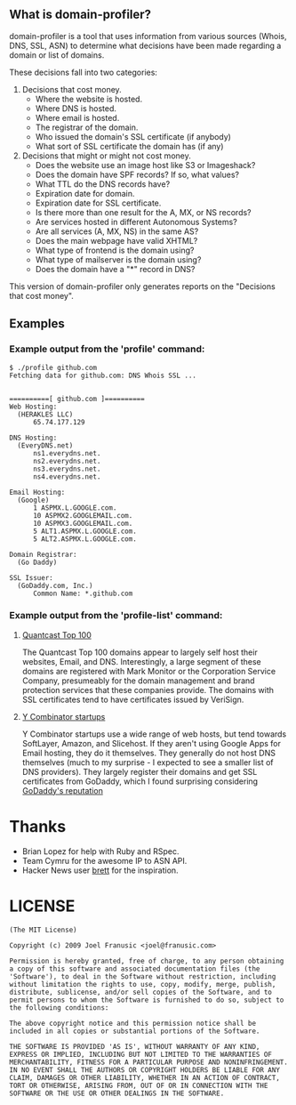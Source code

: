 ## What is domain-profiler?

domain-profiler is a tool that uses information from various sources (Whois, DNS, SSL, ASN) to determine what decisions have been made regarding a domain or list of domains.

These decisions fall into two categories:

1. Decisions that cost money.
    * Where the website is hosted.
    * Where DNS is hosted.
    * Where email is hosted.
    * The registrar of the domain.
    * Who issued the domain's SSL certificate (if anybody)
    * What sort of SSL certificate the domain has (if any)
2. Decisions that might or might not cost money.
    * Does the website use an image host like S3 or Imageshack?
    * Does the domain have SPF records? If so, what values?
    * What TTL do the DNS records have?
    * Expiration date for domain.
    * Expiration date for SSL certificate.
    * Is there more than one result for the A, MX, or NS records?
    * Are services hosted in different Autonomous Systems?
    * Are all services (A, MX, NS) in the same AS?
    * Does the main webpage have valid XHTML?
    * What type of frontend is the domain using?
    * What type of mailserver is the domain using?
    * Does the domain have a "*" record in DNS?

This version of domain-profiler only generates reports on the "Decisions that cost money".

## Examples

### Example output from the 'profile' command:

    $ ./profile github.com
    Fetching data for github.com: DNS Whois SSL ...
    
    
    ==========[ github.com ]==========
    Web Hosting:
      (HERAKLES LLC)
          65.74.177.129
    
    DNS Hosting:
      (EveryDNS.net)
          ns1.everydns.net.
          ns2.everydns.net.
          ns3.everydns.net.
          ns4.everydns.net.
    
    Email Hosting:
      (Google)
          1 ASPMX.L.GOOGLE.com.
          10 ASPMX2.GOOGLEMAIL.com.
          10 ASPMX3.GOOGLEMAIL.com.
          5 ALT1.ASPMX.L.GOOGLE.com.
          5 ALT2.ASPMX.L.GOOGLE.com.
    
    Domain Registrar:
      (Go Daddy)
    
    SSL Issuer:
      (GoDaddy.com, Inc.)
          Common Name: *.github.com

### Example output from the 'profile-list' command:

1. [Quantcast Top 100](http://jpf.github.com/domain-profiler/quantcast.html)

    The Quantcast Top 100 domains appear to largely self host their websites, Email, and DNS.
    Interestingly, a large segment of these domains are registered with Mark Monitor or the Corporation Service Company, presumeably for the domain management and brand protection services that these companies provide.
    The domains with SSL certificates tend to have certificates issued by VeriSign.


2. [Y Combinator startups](http://jpf.github.com/domain-profiler/ycombinator.html)

    Y Combinator startups use a wide range of web hosts, but tend towards SoftLayer, Amazon, and Slicehost. If they aren't using Google Apps for Email hosting, they do it themselves. They generally do not host DNS themselves (much to my surprise - I expected to see a smaller list of DNS providers). They largely register their domains and get SSL certificates from GoDaddy, which I found surprising considering [GoDaddy's reputation](http://en.wikipedia.org/wiki/Go_Daddy#Controversies)
    
Thanks
======

* Brian Lopez for help with Ruby and RSpec.
* Team Cymru for the awesome IP to ASN API.
* Hacker News user <a href="http://news.ycombinator.com/user?id=brett">brett</a> for the inspiration.

LICENSE
=======

    (The MIT License)
    
    Copyright (c) 2009 Joel Franusic <joel@franusic.com>
    
    Permission is hereby granted, free of charge, to any person obtaining
    a copy of this software and associated documentation files (the
    'Software'), to deal in the Software without restriction, including
    without limitation the rights to use, copy, modify, merge, publish,
    distribute, sublicense, and/or sell copies of the Software, and to
    permit persons to whom the Software is furnished to do so, subject to
    the following conditions:
    
    The above copyright notice and this permission notice shall be
    included in all copies or substantial portions of the Software.
    
    THE SOFTWARE IS PROVIDED 'AS IS', WITHOUT WARRANTY OF ANY KIND,
    EXPRESS OR IMPLIED, INCLUDING BUT NOT LIMITED TO THE WARRANTIES OF
    MERCHANTABILITY, FITNESS FOR A PARTICULAR PURPOSE AND NONINFRINGEMENT.
    IN NO EVENT SHALL THE AUTHORS OR COPYRIGHT HOLDERS BE LIABLE FOR ANY
    CLAIM, DAMAGES OR OTHER LIABILITY, WHETHER IN AN ACTION OF CONTRACT,
    TORT OR OTHERWISE, ARISING FROM, OUT OF OR IN CONNECTION WITH THE
    SOFTWARE OR THE USE OR OTHER DEALINGS IN THE SOFTWARE.
